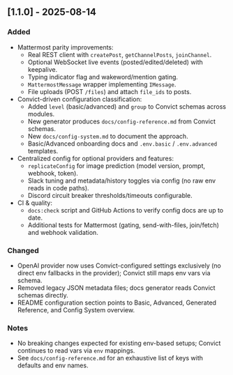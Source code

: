 ## [1.1.0] - 2025-08-14

### Added
- Mattermost parity improvements:
  - Real REST client with `createPost`, `getChannelPosts`, `joinChannel`.
  - Optional WebSocket live events (posted/edited/deleted) with keepalive.
  - Typing indicator flag and wakeword/mention gating.
  - `MattermostMessage` wrapper implementing `IMessage`.
  - File uploads (POST `/files`) and attach `file_ids` to posts.
- Convict-driven configuration classification:
  - Added `level` (basic/advanced) and `group` to Convict schemas across modules.
  - New generator produces `docs/config-reference.md` from Convict schemas.
  - New `docs/config-system.md` to document the approach.
  - Basic/Advanced onboarding docs and `.env.basic` / `.env.advanced` templates.
- Centralized config for optional providers and features:
  - `replicateConfig` for image prediction (model version, prompt, webhook, token).
  - Slack tuning and metadata/history toggles via config (no raw env reads in code paths).
  - Discord circuit breaker thresholds/timeouts configurable.
- CI & quality:
  - `docs:check` script and GitHub Actions to verify config docs are up to date.
  - Additional tests for Mattermost (gating, send-with-files, join/fetch) and webhook validation.

### Changed
- OpenAI provider now uses Convict-configured settings exclusively (no direct env fallbacks in the provider); Convict still maps env vars via schema.
- Removed legacy JSON metadata files; docs generator reads Convict schemas directly.
- README configuration section points to Basic, Advanced, Generated Reference, and Config System overview.

### Notes
- No breaking changes expected for existing env-based setups; Convict continues to read vars via `env` mappings.
- See `docs/config-reference.md` for an exhaustive list of keys with defaults and env names.


